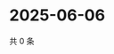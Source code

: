 # 2025-06-06

共 0 条

<!-- BEGIN ZHIHUQUESTIONS -->
<!-- 最后更新时间 Fri Jun 06 2025 15:11:34 GMT+0800 (China Standard Time) -->

<!-- END ZHIHUQUESTIONS -->
